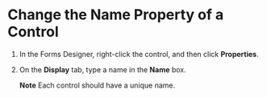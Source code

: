 
# Change the Name Property of a Control

1. In the Forms Designer, right-click the control, and then click  **Properties**. 
    
2. On the  **Display** tab, type a name in the **Name** box.
    
     **Note**  Each control should have a unique name.
